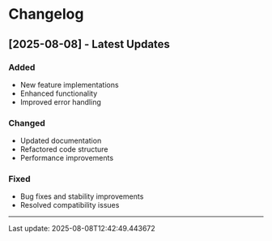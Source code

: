 # Changelog

## [2025-08-08] - Latest Updates

### Added
- New feature implementations
- Enhanced functionality
- Improved error handling

### Changed  
- Updated documentation
- Refactored code structure
- Performance improvements

### Fixed
- Bug fixes and stability improvements
- Resolved compatibility issues

---
Last update: 2025-08-08T12:42:49.443672
